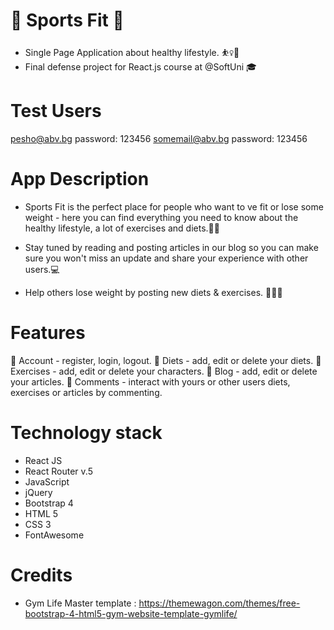 # 🏓 Sports Fit 🏐
- Single Page Application about healthy lifestyle. ⛹️‍♀️🏅 
- Final defense project for React.js course at @SoftUni 🎓

# Test Users
pesho@abv.bg password: 123456
somemail@abv.bg password: 123456

# App Description
- Sports Fit is the perfect place for people who want to ve fit or lose some weight - here you can find everything you need to know about the healthy lifestyle, a lot of exercises and diets.🥗📲

- Stay tuned by reading and posting articles in our blog so you can make sure you won't miss an update and share your experience with other users.💻

- Help others lose weight by posting new diets & exercises. 💪🍗🍉

# Features
👤 Account - register, login, logout.
🥗 Diets - add, edit or delete your diets.
🥩 Exercises - add, edit or delete your characters.
📝 Blog - add, edit or delete your articles.
📱 Comments - interact with yours or other users diets, exercises or articles by commenting.

# Technology stack
- React JS
- React Router v.5
- JavaScript
- jQuery
- Bootstrap 4
- HTML 5
- CSS 3
- FontAwesome

# Credits
- Gym Life Master template : https://themewagon.com/themes/free-bootstrap-4-html5-gym-website-template-gymlife/
